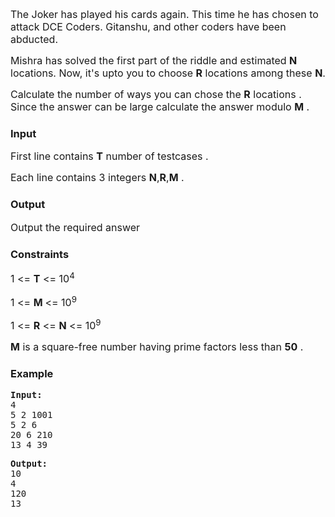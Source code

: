 <p><span style="font-size: medium;">The Joker has played his cards again. This time he has chosen to attack DCE Coders. Gitanshu, and other coders have been abducted.</span></p>
<p><span style="font-size: medium;">Mishra has solved the first part of the riddle and estimated <strong>N</strong> locations. Now, it's upto you to choose <strong>R</strong> locations among these <strong>N</strong>.</span></p>
<p><span style="font-size: medium;">Calculate the number of ways you can chose the <strong>R</strong> locations . Since the answer can be large calculate the answer modulo <strong>M</strong> .</span></p>
<h3>Input</h3>
<p><span style="font-size: medium;">First line contains <strong>T</strong> number of testcases .</span></p>
<p><span style="font-size: medium;">Each line contains 3 integers <strong>N</strong>,<strong>R</strong>,<strong>M</strong> .</span>&nbsp;</p>
<h3>Output</h3>
<p><span style="font-size: medium;">Output the required answer</span></p>
<h3>Constraints</h3>
<p><span style="font-size: medium;">1 &lt;= <strong>T</strong> &lt;= 10<sup>4</sup></span></p>
<p><span style="font-size: medium;">1 &lt;= <strong>M&nbsp;</strong>&lt;= 10<sup>9</sup></span></p>
<p><span style="font-size: medium;">1 &lt;= <strong>R</strong> &lt;= <strong>N</strong> &lt;= 10<sup>9</sup></span></p>
<p><span style="font-size: medium;"><strong>M</strong> is a square-free number having prime factors less than <strong>50</strong> .</span></p>
<h3>Example</h3>
<pre><strong>Input:</strong>
4
5 2 1001
5 2 6
20 6 210
13 4 39</pre>
<pre><strong>Output:</strong>
10
4
120
13</pre>